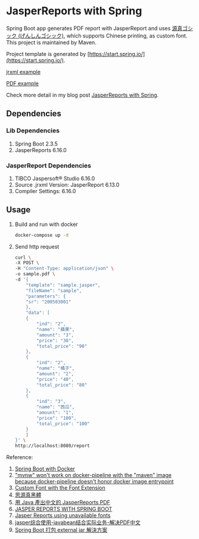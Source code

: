 # JasperReports with Spring

Spring Boot app generates PDF report with JasperReport and uses [源真ゴシック (げんしんゴシック)](http://jikasei.me/font/genshin/), which supports Chinese printing, as custom font. This project is maintained by Maven.

Project template is generated by [https://start.spring.io/](https://start.spring.io/).

[jrxml example](https://github.com/Blueswen/jasperreports-with-spring/blob/main/reference/sample.jrxml)

[PDF example](https://github.com/Blueswen/jasperreports-with-spring/blob/main/reference/sample.pdf)

Check more detail in my blog post [JasperReports with Spring](https://blueswen.github.io/2020/11/29/jasperreports-with-spring/).

## Dependencies

### Lib Dependencies

1. Spring Boot 2.3.5
2. JasperReports 6.16.0

### JasperReport Dependencies

1. TIBCO Jaspersoft® Studio 6.16.0
2. Source .jrxml Version: JasperReport 6.13.0
3. Compiler Settings: 6.16.0

## Usage

1. Build and run with docker

    ```bash
    docker-compose up -d
    ```

2. Send http request

    ```bash
    curl \
    -X POST \
    -H "Content-Type: application/json" \
    -o sample.pdf \
    -d '{
        "template": "sample.jasper",
        "fileName": "sample",
        "parameters": {
        "sr": "200503001"
        },
        "data": [
        {
            "ind": "2",
            "name": "蘋果",
            "amount": "3",
            "price": "30",
            "total_price": "90"
        },
        {
            "ind": "2",
            "name": "橘子",
            "amount": "2",
            "price": "40",
            "total_price": "80"
        },
        {
            "ind": "3",
            "name": "西瓜",
            "amount": "1",
            "price": "100",
            "total_price": "100"
        }
        ]
    }' \
    http://localhost:8080/report
    ```

Reference:

1. [Spring Boot with Docker](https://spring.io/guides/gs/spring-boot-docker/)
2. ["mvnw" won't work on docker-pipeline with the "maven" image because docker-pipeline doesn't honor docker image entrypoint](https://issues.jenkins.io/browse/JENKINS-47890)
3. [Custom Font with the Font Extension](https://community.jaspersoft.com/wiki/custom-font-font-extension)
4. [思源真黑體](http://jikasei.me/font/genshin/)
5. [用 Java 產出中文的 JasperReports PDF](http://cw1057.blogspot.com/2012/10/java-jasperreports-pdf.html)
6. [JASPER REPORTS WITH SPRING BOOT](https://github.com/gauravbrills/jasperreportswithspringboot)
7. [Jasper Reports using unavailable fonts](http://poor-developer.blogspot.com/2017/02/jasper-reports-using-unavailable-fonts.html)
8. [jasper综合使用-javabean结合实际业务-解决PDF中文](https://blog.csdn.net/pspr2/article/details/78356835)
9. [Spring Boot 打包 external jar 解決方案](https://medium.com/@webber.cheng/spring-boot-%E6%89%93%E5%8C%85-external-jar-%E8%A7%A3%E6%B1%BA%E6%96%B9%E6%A1%88-292d6e800df5)
